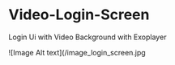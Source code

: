 # Video-Login-Screen
Login Ui with Video Background with Exoplayer

![Image Alt text](/image_login_screen.jpg
